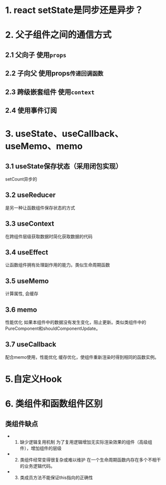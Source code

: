 # 1. react setState是同步还是异步？

# 2. 父子组件之间的通信方式

## 2.1 父向子 使用`props`
## 2.2 子向父 使用props`传递回调函数`
## 2.3 跨级嵌套组件 使用`context`
## 2.4 使用事件订阅

# 3. useState、useCallback、useMemo、memo
## 3.1 useState保存状态（采用闭包实现）
setCount异步的
## 3.2 useReducer
是另一种让函数组件保存状态的方式
## 3.3 useContext
在跨组件层级获取数据时简化获取数据的代码

## 3.4 useEffect
让函数组件拥有处理副作用的能力。类似生命周期函数
## 3.5 useMemo
计算属性, 会缓存
## 3.6 memo
性能优化 如果本组件中的数据没有发生变化，阻止更新。类似类组件中的PureComponent和shouldComponentUpdate。
## 3.7 useCallback
配合memo使用，性能优化 缓存优化，使组件重新渲染时得到相同的函数实例。


# 5.自定义Hook

# 6. 类组件和函数组件区别
## 类组件缺点
- 1. 缺少逻辑复用机制
为了复用逻辑增加无实际渲染效果的组件（高级组件），增加组件的层级
- 2. 类组件经常变得很复杂或难以维护
在一个生命周期函数内存在多个不相干的业务逻辑代码。
- 3. 类成员方法不能保证this指向的正确性